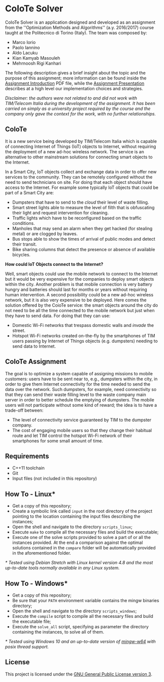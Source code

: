 # CoIoTe Solver

CoIoTe Solver is an application designed and developed as an assignment from the
''Optimization Methods and Algorithms'' (a.y. 2016/2017) course taught at the
Politecnico di Torino (Italy). The team was composed by:

+ Marco Iorio
+ Paolo Iannino
+ Aldo Lacuku
+ Kian Kamyab Masouleh
+ Mehrnoosh Rigi Kanhari

The following description gives a brief insight about the topic and the
purpose of this assignment; more information can be found inside the
[Assignment Introduction](AssignmentIntroduction.pdf) PDF file, while the
[Assignment Presentation](AssignmentPresentation/AssignmentPresentation.pdf) describes at a high level
our implementation choices and strategies.

*Disclaimer: the authors were not related to and did not work with TIM/Telecom
Italia during the development of the assignment. It has been carried on simply
as a university project required by the course and the company only gave the
context for the work, with no further relationships.*

## CoIoTe

It is a new service being developed by TIM/Telecom Italia which is capable of
connecting Internet of Things (IoT) objects to Internet, without requiring the
deployment of a new ad-hoc wireless network. The service is an alternative to
other mainstream solutions for connecting smart objects to the Internet.

In a Smart City, IoT objects collect and exchange data in order to offer new
services to the community. They can be remotely configured without the need to
send technicians on site. For doing that each object should have access to the
Internet. For example some typically IoT objects that could be part of a Smart
City are:

+ Dumpsters that have to send to the *cloud* their level of waste filling.
+ Smart street lights able to measure the level of filth that is obfuscating
  their light and request intervention for cleaning.
+ Traffic lights which have to be reconfigured based on the traffic conditions.
+ Manholes that may send an alarm when they get hacked (for stealing metal) or
  are clogged by leaves.
+ Bus stops able to show the times of arrival of public modes and detect their
  transit.
+ Bike sharing columns that detect the presence or absence of available bicycles.

**How could IoT Objects connect to the Internet?**

Well, smart objects could use the mobile network to connect to the Internet but
it would be very expensive for the companies to deploy smart objects within the
city. Another problem is that mobile connection is very battery hungry and
batteries should last for months or years without requiring human intervention.
A second possibility could be a new ad-hoc wireless network, but it is also
very expensive to be deployed.
Here comes the solution offered by the CoioTe service: the smart objects around
the city do not need to be all the time connected to the mobile network but just
when they have to send data. For doing that they can use:

+ Domestic Wi-Fi networks that trespass domestic walls and *invade* the street.
+ Hotspot Wi-Fi networks created on-the-fly by the smartphones of TIM users
  passing by Internet of Things objects (e.g. dumpsters) needing to send data to
  Internet.

## CoIoTe Assignment

The goal is to optimize a system capable of assigning missions to mobile
customers: users have to be sent near to, e.g., dumpsters within the city, in
order to give them Internet connectivity for the time needed to send the data
over the network. Such dumpsters, for example, need connectivity so that they
can send their waste filling level to the waste company main server in order to
better schedule the emptying of dumpsters. The mobile users will not participate
without some kind of reward; the idea is to have a trade-off between:

+ The level of connectivity service guaranteed by TIM to the dumpster company.
+ The cost of engaging mobile users so that they change their habitual route and
  let TIM control the hotspot Wi-Fi network of their smartphones for some small
  amount of time.

## Requirements

+ C++11 toolchain
+ Git
+ Input files (not included in this repository)

## How To - Linux\*

+ Get a copy of this repository;
+ Create a symbolic link called `input` in the root directory of the project
  pointing to the location containing the input files describing the instances;
+ Open the shell and navigate to the directory `scripts_linux`;
+ Execute `make` to compile all the necessary files and build the executable;
+ Execute one of the solve scripts provided to solve a part of or all the
  instances provided. At the end a comparison against the optimal solutions
  contained in the `compare` folder will be automatically provided in the
  aforementioned folder.

*\* Tested using Debian Stretch with Linux kernel version 4.8 and the most
up-to-date tools normally available in any Linux system.*

## How To - Windows\*

+ Get a copy of this repository;
+ Be sure that your `PATH` environment variable contains the mingw binaries
  directory;
+ Open the shell and navigate to the directory `scripts_windows`;
+ Execute the `compile` script to compile all the necessary files and build the
  executable file;
+ Execute the `solve_all` script, specifying as parameter the directory
  containing the instances, to solve all of them.

*\* Tested using Windows 10 and an up-to-date version of [mingw-w64](
https://sourceforge.net/projects/mingw-w64) with posix thread support.*

## License

This project is licensed under the [GNU General Public License version 3](
https://www.gnu.org/licenses/gpl-3.0.en.html).
